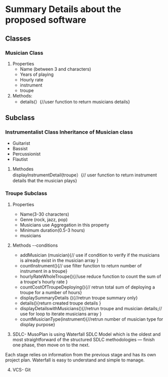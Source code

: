 # Summary Details about the proposed software
## Classes 
### Musician Class 
1. Properties
    * Name (between 3 and characters)
    * Years of playing 
    * Hourly rate 
    * instrument
    * troupe
2. Methods:
    * details(）{//user function to return musicians details}

## Subclass
###  Instrumentalist Class Inheritance of Musician class
- Guitarist 
- Bassist 
- Percussionist 
- Flautist

1. Methodes  
displayInstrumentDetail(troupe）{// user function to return instrument details that the musician plays}

###  Troupe Subclass
1. Properties 
    * Name(3-30 characters)
    * Genre (rock, jazz, pop)
    * Musicians use Aggregation in this property  
    * Minimum duration(0.5-3 hours)
    * musicians 

2. Methods --conditions
    * addMusician (musician){// use if condition to verify if the musicians is already exist in the musician array
    }
    * countInstrument(){// use filter function to return number of instrument in a troupe}
    * hourlyRateWholeTroupe(){//use reduce function to count the sum of a troupe's hourly rate  }       
    * countCostOfTroupeDeploying(){// retrun total sum of deploying a troupe for a number of hours}
    * displaySummaryDetails (){//retrun troupe summary only}
    * details(){return created troupe details }
    * displayDetailswithMusicians(){//retrun troupe and musician details;// use for loop to iterate musicians array }
    * countMusicianType(instrument){//retrun number of musician type for display purpose}

3. SDLC- 
MusoPlan is using Waterfall SDLC Model  which is the oldest and most straightforward of the structured SDLC methodologies — finish one phase, then move on to the next. 

Each stage relies on information from the previous stage and has its own project plan. Waterfall is easy to understand and simple to manage.

4. VCS- Git







